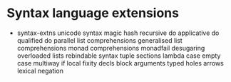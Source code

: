 # Syntax language extensions

* syntax-extns
unicode
syntax magic
hash recursive
do applicative
do qualified
do
parallel
list
comprehensions generalised
list
comprehensions
monad
comprehensions monadfail
desugaring overloaded
lists
rebindable
syntax tuple
sections lambda
case empty
case multiway
if
local
fixity
decls block
arguments typed
holes arrows
lexical
negation
